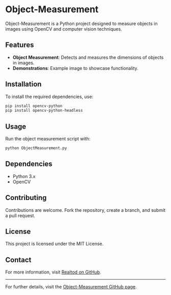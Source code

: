 # Object-Measurement

Object-Measurement is a Python project designed to measure objects in images using OpenCV and computer vision techniques.

## Features
- **Object Measurement**: Detects and measures the dimensions of objects in images.
- **Demonstrations**: Example image to showcase functionality.

## Installation
To install the required dependencies, use:
```bash
pip install opencv-python
pip install opencv-python-headless
```

## Usage
Run the object measurement script with:
```bash
python ObjectMeasurement.py
```

## Dependencies
- Python 3.x
- OpenCV

## Contributing
Contributions are welcome. Fork the repository, create a branch, and submit a pull request.

## License
This project is licensed under the MIT License.

## Contact
For more information, visit [Realtod on GitHub](https://github.com/Realtod).

---

For further details, visit the [Object-Measurement GitHub page](https://github.com/Realtod/Object-Measurement).
